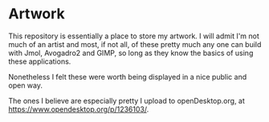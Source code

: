 # Artwork
This repository is essentially a place to store my artwork. I will admit I'm not much of an artist and most, if not all, of these pretty much any one can build with Jmol, Avogadro2 and GIMP, so long as they know the basics of using these applications. 

Nonetheless I felt these were worth being displayed in a nice public and open way. 

The ones I believe are especially pretty I upload to openDesktop.org, at https://www.opendesktop.org/p/1236103/.
